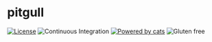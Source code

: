# pitgull

[![License](http://img.shields.io/:license-Apache%202-green.svg)](http://www.apache.org/licenses/LICENSE-2.0.txt)
![Continuous Integration](https://github.com/pitgull/pitgull/workflows/Continuous%20Integration/badge.svg)
[![Powered by cats](https://img.shields.io/badge/powered%20by-cats-blue.svg)](https://github.com/typelevel/cats)
![Gluten free](https://img.shields.io/badge/gluten-free-orange.svg)
